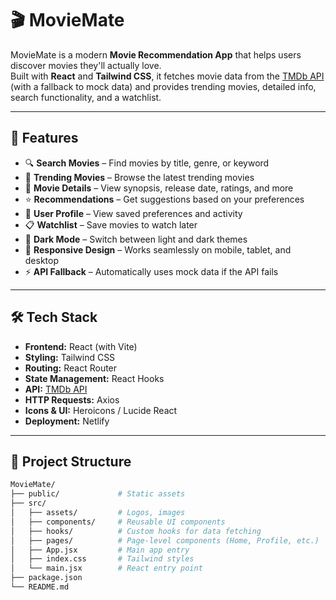 # 🎬 MovieMate

MovieMate is a modern **Movie Recommendation App** that helps users discover movies they'll actually love.  
Built with **React** and **Tailwind CSS**, it fetches movie data from the [TMDb API](https://www.themoviedb.org/) (with a fallback to mock data) and provides trending movies, detailed info, search functionality, and a watchlist.

---

## 🚀 Features

- 🔍 **Search Movies** – Find movies by title, genre, or keyword  
- 🎥 **Trending Movies** – Browse the latest trending movies  
- 📝 **Movie Details** – View synopsis, release date, ratings, and more  
- ⭐ **Recommendations** – Get suggestions based on your preferences  
- 👤 **User Profile** – View saved preferences and activity  
- 📋 **Watchlist** – Save movies to watch later  
- 🌙 **Dark Mode** – Switch between light and dark themes  
- 📱 **Responsive Design** – Works seamlessly on mobile, tablet, and desktop  
- ⚡ **API Fallback** – Automatically uses mock data if the API fails  

---

## 🛠️ Tech Stack

- **Frontend:** React (with Vite)  
- **Styling:** Tailwind CSS  
- **Routing:** React Router  
- **State Management:** React Hooks  
- **API:** [TMDb API](https://www.themoviedb.org/)  
- **HTTP Requests:** Axios  
- **Icons & UI:** Heroicons / Lucide React  
- **Deployment:** Netlify  

---

## 📂 Project Structure

```bash
MovieMate/
├── public/             # Static assets
├── src/
│   ├── assets/         # Logos, images
│   ├── components/     # Reusable UI components
│   ├── hooks/          # Custom hooks for data fetching
│   ├── pages/          # Page-level components (Home, Profile, etc.)
│   ├── App.jsx         # Main app entry
│   ├── index.css       # Tailwind styles
│   └── main.jsx        # React entry point
├── package.json
└── README.md
